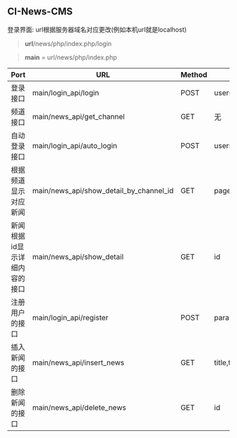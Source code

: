 ## CI-News-CMS
登录界面:
url根据服务器域名对应更改(例如本机url就是localhost)

>**url**/news/php/index.php/login

>**main** = url/news/php/index.php

|Port|URL|Method|Params|Other|
|-|-|-|-|-|
|登录接口|main/login_api/login|POST|username,password|账号:yaojialong,12345678|
|频道接口|main/news_api/get_channel|GET|无||
|自动登录接口|main/login_api/auto_login|POST|username,token||
|根据频道显示对应新闻|main/news_api/show_detail_by_channel_id|GET|page,channel_id|例如:channel_id:4 军事 6 推荐 7 热点 8 娱乐|
|新闻根据id显示详细内容的接口|main/news_api/show_detail|GET|id||
|注册用户的接口|main/login_api/register|POST|params{username,password}||
|插入新闻的接口|main/news_api/insert_news|GET|title,text||
|删除新闻的接口|main/news_api/delete_news|GET|id||